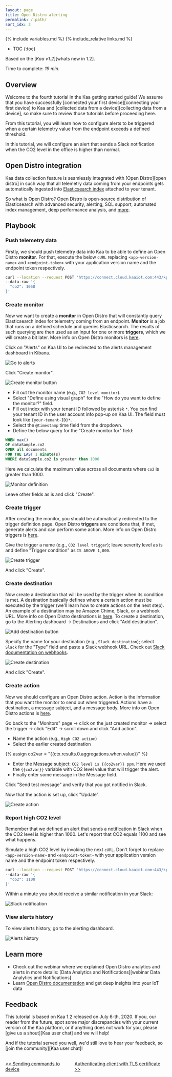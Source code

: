 ```yaml
---
layout: page
title: Open Distro alerting
permalink: /:path/
sort_idx: 3
---
```


{% include variables.md %}
{% include_relative links.md %}

* TOC
{:toc}

Based on the [*Kaa v1.2*][whats new in 1.2].

Time to complete: *19 min*.


## Overview

Welcome to the fourth tutorial in the Kaa getting started guide!
We assume that you have successfully [connected your first device][connecting your first device] to Kaa and [collected data from a device][collecting data from a device], so make sure to review those tutorials before proceeding here.

From this tutorial, you will learn how to configure alerts to be triggered when a certain telemetry value from the endpoint exceeds a defined threshold.

In this tutorial, we will configure an alert that sends a Slack notification when the CO2 level in the office is higher than normal.


## Open Distro integration

Kaa data collection feature is seamlessly integrated with [Open Distro][open distro] in such way that all telemetry data coming from your endpoints gets automatically ingested into [Elasticsearch index](https://www.elastic.co/blog/what-is-an-elasticsearch-index) attached to your tenant.

So what is Open Distro?
Open Distro is open-source distribution of Elasticsearch with advanced security, alerting, SQL support, automated index management, deep performance analysis, and [more][open distro documentation].


## Playbook

### Push telemetry data

Firstly, we should push telemetry data into Kaa to be able to define an Open Distro **monitor**.
For that, execute the below `cURL` replacing `<app-version-name>` and `<endpoint-token>` with your application version name and the endpoint token respectively.

```bash
curl --location --request POST 'https://connect.cloud.kaaiot.com:443/kp1/<app-version-name>/dcx/<endpoint-token>/json' \
--data-raw '{
  "co2": 1050
}'
```


### Create monitor

Now we want to create a **monitor** in Open Distro that will constantly query Elasticsearch index for telemetry coming from an endpoint. 
**Monitor** is a job that runs on a defined schedule and queries Elasticsearch.
The results of such querying are then used as an input for one or more **triggers**, which we will create a bit later.
More info on Open Distro monitors is [here][create monitor].

Click on "Alerts" on Kaa UI to be redirected to the alerts management dashboard in Kibana.

![Go to alerts](attach/img/go-to-alerts.png)

Click "Create monitor".

![Create monitor button](attach/img/create-monitor.png)

* Fill out the monitor name (e.g., `CO2 level monitor`).
* Select "Define using visual graph" for the "How do you want to define the monitor?" field.
* Fill out index with your tenant ID followed by asterisk `*`.
You can find your tenant ID in the user account info pop-up on Kaa UI.
The field must look like `{your-tenant-ID}*`.
* Select the `@timestamp` time field from the dropdown.
* Define the below query for the "Create monitor for" field:

```sql
WHEN max()
OF dataSample.co2
OVER all documents
FOR THE LAST 1 minute(s)
WHERE dataSample.co2 is greater than 1000
```

Here we calculate the maximum value across all documents where `co2` is greater than 1000.

![Monitor definition](attach/img/monitor-definition.png)

Leave other fields as is and click "Create".


### Create trigger

After creating the monitor, you should be automatically redirected to the trigger definition page.
Open Distro **triggers** are conditions that, if met, generate alerts and can perform some action.
More info on Open Distro triggers is [here][create trigger].

Give the trigger a name (e.g., `CO2 level trigger`); leave severity level as is and define "Trigger condition" as `IS ABOVE 1,000`.

![Create trigger](attach/img/create-trigger.png)

And click "Create".


### Create destination

Now create a destination that will be used by the trigger when its condition is met.
A destination basically defines where a certain action must be executed by the trigger (we'll learn how to create actions on the next step). 
An example of a destination may be Amazon Chime, Slack, or a webhook URL.
More info on Open Distro destinations is [here][create destination].
To create a destination, go to the Alerting dashboard -> Destinations and click "Add destination".

![Add destination button](attach/img/add-destination-button.png)

Specify the name for your destination (e.g., `Slack destination`); select `Slack` for the "Type" field and paste a Slack webhook URL.
Check out [Slack documentation on webhooks][slack webhook]. 

![Create destination](attach/img/create-destination.png)

And click "Create".


### Create action

Now we should configure an Open Distro action.
Action is the information that you want the monitor to send out when triggered. 
Actions have a destination, a message subject, and a message body.
More info on Open Distro actions is [here][create action].

Go back to the "Monitors" page -> click on the just created monitor -> select the trigger -> click "Edit" -> scroll down and click "Add action".
* Name the action (e.g., `High CO2 action`)
* Select the earlier created destination
<!--== We use such trick since Jekyll treats pair of curly braces as variable ==-->
{% assign co2var = "{{ctx.results.0.aggregations.when.value}}" %}
* Enter the Message subject: `CO2 level is {{co2var}} ppm`.
Here we used the `{{co2var}}` variable with CO2 level value that will trigger the alert.
* Finally enter some message in the Message field. 

Click "Send test message" and verify that you got notified in Slack.

Now that the action is set up, click "Update".

![Create action](attach/img/create-action.png)


### Report high CO2 level

Remember that we defined an alert that sends a notification in Slack when the CO2 level is higher than 1000.
Let's report that CO2 equals 1100 and see what happens.

Simulate a high CO2 level by invoking the next `cURL`.
Don't forget to replace `<app-version-name>` and `<endpoint-token>` with your application version name and the endpoint token respectively.

```bash
curl --location --request POST 'https://connect.cloud.kaaiot.com:443/kp1/<app-version-name>/dcx/<endpoint-token>/json' \
--data-raw '{
  "co2": 1100
}'
``` 

Within a minute you should receive a similar notification in your Slack:

![Slack notification](attach/img/slack-notification.png)


### View alerts history

To view alerts history, go to the alerting dashboard.

![Alerts history](attach/img/alert-history.png)


## Learn more

- Check out the webinar where we explained Open Distro analytics and alerts in more details: [Data Analytics and Notifications][webinar Data Analytics and Notifications]
- Learn [Open Distro documentation][open distro documentation] and get deep insights into your IoT data


## Feedback

This tutorial is based on Kaa 1.2 released on July 6-th, 2020.
If you, our reader from the future, spot some major discrepancies with your current version of the Kaa platform, or if anything does not work for you, please [give us a shout][Kaa user chat] and we will help!

And if the tutorial served you well, we'd still love to hear your feedback, so [join the community][Kaa user chat]!

<br/>
<div style="display: flex; justify-content: space-between;">
<div>
<a class="free_trial__button" href="{{sending_commands_to_device}}"><< Sending commands to device</a>
</div>
<div>
<a class="free_trial__button" href="{{authenticating_client_with_tls_certificate}}">Authenticating client with TLS certificate >></a>
</div>
</div>


[open distro documentation]: https://opendistro.github.io/for-elasticsearch-docs/
[create monitor]: https://opendistro.github.io/for-elasticsearch-docs/docs/alerting/monitors/#create-monitors
[create trigger]: https://opendistro.github.io/for-elasticsearch-docs/docs/alerting/monitors/#create-triggers
[create destination]: https://opendistro.github.io/for-elasticsearch-docs/docs/alerting/monitors/#create-destinations
[create action]: https://opendistro.github.io/for-elasticsearch-docs/docs/alerting/monitors/#add-actions
[slack webhook]: https://api.slack.com/messaging/webhooks
